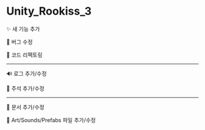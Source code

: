 # Unity_Rookiss_3

✨ 새 기능 추가

🐛 버그 수정

:hammer: 코드 리팩토링

____________________

🔊 로그 추가/수정

:green_book: 주석 추가/수정

____________________

📝 문서 추가/수정

💄 Art/Sounds/Prefabs 파일 추가/수정
